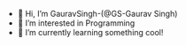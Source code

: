 - 👋 Hi, I’m GauravSingh-(@GS-Gaurav Singh)
- 👀 I’m interested in Programming
- 🌱 I’m currently learning something cool!

<!---
GS-GauravSingh/GS-GauravSingh is a ✨ special ✨ repository because its `README.md` (this file) appears on your GitHub profile.
You can click the Preview link to take a look at your changes.
--->
